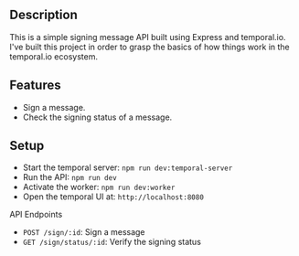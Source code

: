 ## Description

This is a simple signing message API built using Express and temporal.io. I've built this project in order to grasp the basics of how things work in the temporal.io ecosystem.

## Features

- Sign a message.
- Check the signing status of a message.

## Setup

- Start the temporal server: `npm run dev:temporal-server`
- Run the API: `npm run dev`
- Activate the worker: `npm run dev:worker`
- Open the temporal UI at: `http://localhost:8080`

API Endpoints

- `POST /sign/:id`: Sign a message
- `GET /sign/status/:id`: Verify the signing status
